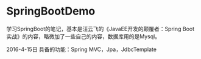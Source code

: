 # SpringBootDemo

学习SpringBoot的笔记，基本是汪云飞的《JavaEE开发的颠覆者：Spring Boot实战》的内容，略微加了一些自己的内容，数据库用的是Mysql。

2016-4-15日
具备的功能：Spring MVC，Jpa，JdbcTemplate
